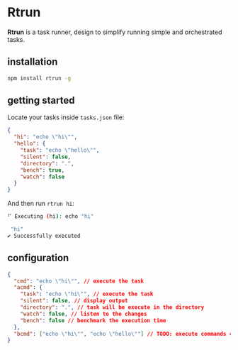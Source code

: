 # Rtrun

**Rtrun** is a task runner, design to simplify running simple and orchestrated tasks.

## installation

```sh
npm install rtrun -g
```

## getting started

Locate your tasks inside `tasks.json` file:

```json
{
  "hi": "echo \"hi\"",
  "hello": {
    "task": "echo \"hello\"",
    "silent": false,
    "directory": ".",
    "bench": true,
    "watch": false
  }
}
```

And then run `rtrun hi`:

```sh
⠋ Executing (hi): echo "hi"

 "hi"
✔ Successfully executed
```

## configuration

```json
{
  "cmd": "echo \"hi\"", // execute the task
  "acmd": {
    "task": "echo \"hi\"", // execute the task
    "silent": false, // display output
    "directory": ".", // task will be execute in the directory
    "watch": false, // listen to the changes
    "bench": false // benchmark the execution time
  },
  "bcmd": ["echo \"hi\"", "echo \"hello\""] // TODO: execute commands concurrently 
}
```
